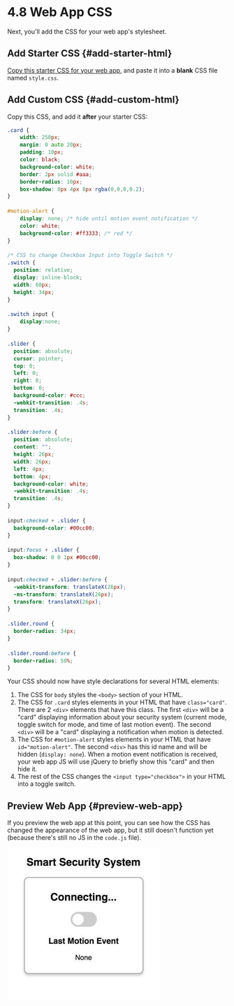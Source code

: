 # 4.8 Web App CSS

Next, you'll add the CSS for your web app's stylesheet.

## Add Starter CSS {#add-starter-html}

​[Copy this starter CSS for your web app](https://docs.idew.org/code-internet-of-things/references/web-app#css), and paste it into a **blank** CSS file named `style.css`.

## Add Custom CSS {#add-custom-html}

Copy this CSS, and add it **after** your starter CSS:

```css
.card {
    width: 250px;
    margin: 0 auto 20px;
    padding: 10px;
    color: black;
    background-color: white;
    border: 2px solid #aaa;
    border-radius: 10px;
    box-shadow: 0px 4px 8px rgba(0,0,0,0.2);
}

#motion-alert {
    display: none; /* hide until motion event notification */
    color: white;
    background-color: #ff3333; /* red */
}

/* CSS to change Checkbox Input into Toggle Switch */
.switch {
  position: relative;
  display: inline-block;
  width: 60px;
  height: 34px;
}

.switch input {
    display:none;
}

.slider {
  position: absolute;
  cursor: pointer;
  top: 0;
  left: 0;
  right: 0;
  bottom: 0;
  background-color: #ccc;
  -webkit-transition: .4s;
  transition: .4s;
}

.slider:before {
  position: absolute;
  content: "";
  height: 26px;
  width: 26px;
  left: 4px;
  bottom: 4px;
  background-color: white;
  -webkit-transition: .4s;
  transition: .4s;
}

input:checked + .slider {
  background-color: #00cc00;
}

input:focus + .slider {
  box-shadow: 0 0 1px #00cc00;
}

input:checked + .slider:before {
  -webkit-transform: translateX(26px);
  -ms-transform: translateX(26px);
  transform: translateX(26px);
}

.slider.round {
  border-radius: 34px;
}

.slider.round:before {
  border-radius: 50%;
}
```

Your CSS should now have style declarations for several HTML elements:

1. The CSS for `body` styles the `<body>` section of your HTML.
2. The CSS for `.card` styles elements in your HTML that have `class="card"`. There are 2 `<div>` elements that have this class. The first `<div>` will be a "card" displaying information about your security system \(current mode, toggle switch for mode, and time of last motion event\). The second `<div>` will be a "card" displaying a notification when motion is detected.
3. The CSS for `#motion-alert` styles elements in your HTML that have `id="motion-alert"`. The second `<div>` has this id name and will be hidden \(`display: none`\). When a motion event notification is received, your web app JS will use jQuery to briefly show this "card" and then hide it.
4. The rest of the CSS changes the `<input type="checkbox">` in your HTML into a toggle switch.

## Preview Web App {#preview-web-app}

If you preview the web app at this point, you can see how the CSS has changed the appearance of the web app, but it still doesn't function yet \(because there's still no JS in the `code.js` file\).

![](../../.gitbook/assets/smart-security-web-app-css.jpg)

